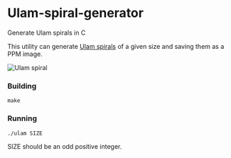 # Ulam-spiral-generator
Generate Ulam spirals in C

This utility can generate [Ulam spirals](https://en.wikipedia.org/wiki/Ulam_spiral) of
a given size and saving them as a PPM image.

![Ulam spiral](https://upload.wikimedia.org/wikipedia/commons/6/69/Ulam_1.png)

### Building

```
make
```

### Running

```
./ulam SIZE
```

SIZE should be an odd positive integer.

